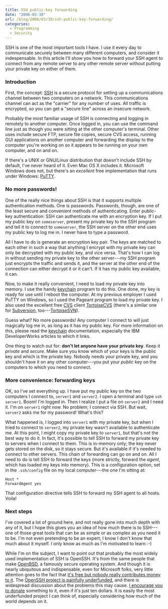 ```yaml
---
title: SSH public-key forwarding
date: "2006-03-30"
url: /blog/2006/03/30/ssh-public-key-forwarding/
categories:
  - Programming
  - Security
---
```

SSH is one of the most important tools I have. I use it every day to communicate securely between many different computers, and consider it indespensable. In this article I'll show you how to forward your SSH agent to connect from any remote server to any other remote server without putting your private key on either of them.

### Introduction

First, the concept: [SSH](http://www.openssh.com/) is a secure protocol for setting up a communications channel between two computers on a network. This communications channel can act as the "carrier" for any number of uses. All traffic is encrypted, so you can get a "secure line" across an insecure network.

Probably the most familiar usage of SSH is connecting and logging in remotely to another computer. Once logged in, you can use the command line just as though you were sitting at the other computer's terminal. Other uses include secure FTP, secure file copies, secure CVS access, running GUI applications on another computer and forwarding the display to the computer you're working on so it appears to be running on your own computer, and on and on.

If there's a UNIX or GNU/Linux distribution that doesn't include SSH by default, I've never heard of it. Even Mac OS X includes it. Microsoft Windows does not, but there's an *excellent* free implementation that runs under Windows: [PuTTY](http://www.chiark.greenend.org.uk/~sgtatham/putty/).

### No more passwords!

One of the really nice things about SSH is that it supports multiple authentication methods. One is passwords. Passwords, though, are one of the least secure and convenient methods of authenticating. Enter public-key authentication: SSH can authenticate me with an encryption key. If I put my public key on `someserver`, present my private key to the SSH program and tell it to connect to `someserver`, the SSH server on the other end uses my public key to log me in. I never have to type a password.

All I have to do is generate an encryption key pair. The keys are matched to each other in such a way that anything I encrypt with my private key can only be decrypted with my public key, and vice versa. That's how I can log in without sending my private key to the other server---my SSH program just encrypts the traffic and sends it, and the server at the other end of the connection can either decrypt it or it can't. If it has my public key available, it can.

Now, to make it really convenient, I need to load my private key into memory. I use the handy [keychain](http://www.gentoo.org/proj/en/keychain/) program to do this. One done, my key is ready for use until I reboot the computer. At my previous employer I used PuTTY on Windows, so I used the Pageant program to load my private key. I also used the excellent free [CVS](http://www.nongnu.org/cvs/) client [TortoiseCVS](http://www.tortoisecvs.org/) (there's a similar one for [Subversion](http://subversion.tigris.org/), too---[TortoiseSVN](http://tortoisesvn.tigris.org/)).

Guess what? No more passwords! Any computer I connect to will just magically log me in, as long as it has my public key. For more information on this, please read the [keychain](http://www.gentoo.org/proj/en/keychain/) documentation, especially the IBM DeveloperWorks articles to which it links.

One thing to watch out for: **don't let anyone have your private key**. Keep it *private* and *secure*. Make sure you know which of your keys is the public key and which is the private key. Nobody needs your private key, and you shouldn't have it on any other computer---you put your *public* key on the computers to which you need to connect.

### More convenience: forwarding keys

OK, so I've set everything up. I have put my public key on the two computers I connect to, `server1` and `server2`. I open a terminal and type `ssh server1`. Boom! I'm logged in. Then I realize I put a file on `server2` and I need it. I'm on `server1` right now. No problem; I connect via SSH. But wait, `server2` asks me for my password! What's this?

What happened is, I logged into `server1` with my private key, but when I tried to connect to `server2`, my private key wasn't available to authenticate me. At this point, I might copy my private key to `server1`, but that's not the best way to do it. In fact, it's possible to tell SSH to forward my private key to servers when I connect to them. This is in-memory only; the key never gets stored on the disk, so it stays secure. But it's available if it's needed to connect to other servers. This chain of forwarding can go on and on. All I need to do is tell SSH to forward the keys (more strictly, forward the *agent*, which has loaded my keys into memory). This is a configuration option, set in the `.ssh/config` file on my local computer---the one I'm sitting at:

```
Host *
ForwardAgent yes
```

That configuration directive tells SSH to forward my SSH agent to all hosts. Voila!

### Next steps

I've covered a lot of ground here, and not really gone into much depth with any of it, but I hope this gives you an idea of how much there is to SSH---one of those great tools that can be as simple or as complex as you need it to be. I'm not even pretending to be an expert; I know I don't know that much about it myself. I only know as much as I'm motivated to learn :-)

While I'm on the subject, I want to point out that probably the most widely used implementation of SSH is OpenSSH. It's from the same people that make [OpenBSD](http://www.openbsd.org), a famously secure operating system. And though it is nearly ubiquitous and indispensable, even for Microsoft folks, very little attention goes to the fact that [it's free but nobody really contributes money to it](http://www.thejemreport.com/mambo/content/view/239/1/). The [OpenSSH project is painfully underfunded](http://os.newsforge.com/os/06/03/20/2050223.shtml), and there is widespread discussion about the problems this may cause. [I encourage you to donate](http://www.openssh.com/donations.html) something to it, even if it's just ten dollars. It is easily the most underfunded project I can think of, especially considering how much of the world depends on it.


